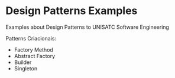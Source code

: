 # Design Patterns Examples

Examples about Design Patterns to UNISATC Software Engineering

Patterns Criacionais:

- Factory Method
- Abstract Factory
- Builder
- Singleton
  
